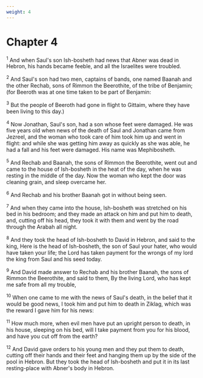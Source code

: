 ```yaml
---
weight: 4
---
```


# Chapter 4

<sup>1</sup> And when Saul's son Ish-bosheth had news that Abner was dead in Hebron, his hands became feeble, and all the Israelites were troubled. 

<sup>2</sup> And Saul's son had two men, captains of bands, one named Baanah and the other Rechab, sons of Rimmon the Beerothite, of the tribe of Benjamin; (for Beeroth was at one time taken to be part of Benjamin: 

<sup>3</sup> But the people of Beeroth had gone in flight to Gittaim, where they have been living to this day.) 

<sup>4</sup> Now Jonathan, Saul's son, had a son whose feet were damaged. He was five years old when news of the death of Saul and Jonathan came from Jezreel, and the woman who took care of him took him up and went in flight: and while she was getting him away as quickly as she was able, he had a fall and his feet were damaged. His name was Mephibosheth. 

<sup>5</sup> And Rechab and Baanah, the sons of Rimmon the Beerothite, went out and came to the house of Ish-bosheth in the heat of the day, when he was resting in the middle of the day. Now the woman who kept the door was cleaning grain, and sleep overcame her. 

<sup>6</sup> And Rechab and his brother Baanah got in without being seen. 

<sup>7</sup> And when they came into the house, Ish-bosheth was stretched on his bed in his bedroom; and they made an attack on him and put him to death, and, cutting off his head, they took it with them and went by the road through the Arabah all night. 

<sup>8</sup> And they took the head of Ish-bosheth to David in Hebron, and said to the king, Here is the head of Ish-bosheth, the son of Saul your hater, who would have taken your life; the Lord has taken payment for the wrongs of my lord the king from Saul and his seed today. 

<sup>9</sup> And David made answer to Rechab and his brother Baanah, the sons of Rimmon the Beerothite, and said to them, By the living Lord, who has kept me safe from all my trouble, 

<sup>10</sup> When one came to me with the news of Saul's death, in the belief that it would be good news, I took him and put him to death in Ziklag, which was the reward I gave him for his news: 

<sup>11</sup> How much more, when evil men have put an upright person to death, in his house, sleeping on his bed, will I take payment from you for his blood, and have you cut off from the earth? 

<sup>12</sup> And David gave orders to his young men and they put them to death, cutting off their hands and their feet and hanging them up by the side of the pool in Hebron. But they took the head of Ish-bosheth and put it in its last resting-place with Abner's body in Hebron. 



